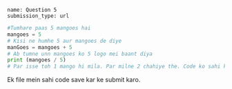 ```ngMeta
name: Question 5
submission_type: url
```

```python
#Tumhare paas 5 mangoes hai
mangoes = 5
# Kisi ne humhe 5 aur mangoes de diye
manGoes = mangoes + 5
# Ab tumne unn mangoes ko 5 logo mei baant diya
print (mangoes / 5)
# Par isse toh 1 mango hi mila. Par milne 2 chahiye the. Code ko sahi karo jisse ki sabko sahi mangoes mile.
```

Ek file mein sahi code save kar ke submit karo.
